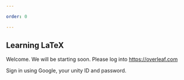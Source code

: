 ```yaml
---

order: 0

---
```


## Learning LaTeX

Welcome. We will be starting soon. Please log into https://overleaf.com

Sign in using Google, your unity ID and password.



